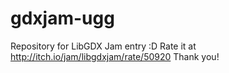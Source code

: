 # gdxjam-ugg
Repository for LibGDX Jam entry :D
Rate it at http://itch.io/jam/libgdxjam/rate/50920
Thank you!
